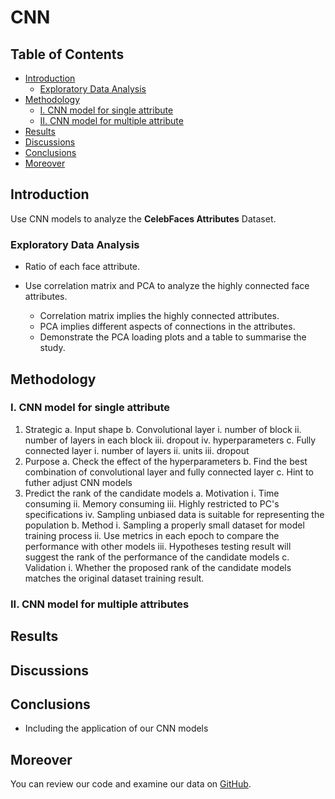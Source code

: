 # CNN

## Table of Contents

- [Introduction](#introduction)
  * [Exploratory Data Analysis](#exploratory-data-analysis)
- [Methodology](#methodology)
  * [I. CNN model for single attribute](#i.-cnn-model-for-single-attribute)
  * [II. CNN model for multiple attribute](#ii.-cnn-model-for-multiple-attributes)
- [Results](#results)
- [Discussions](#discussions)
- [Conclusions](#conclusions)
- [Moreover](#moreover)

## Introduction

Use CNN models to analyze the **CelebFaces Attributes** Dataset.

### Exploratory Data Analysis

* Ratio of each face attribute.

* Use correlation matrix and PCA to analyze the highly connected face attributes.
    + Correlation matrix implies the highly connected attributes.
    + PCA implies different aspects of connections in the attributes.
    + Demonstrate the PCA loading plots and a table to summarise the study.

## Methodology

### I. CNN model for single attribute

1. Strategic
    a. Input shape
    b. Convolutional layer
        i. number of block
        ii. number of layers in each block
        iii. dropout
        iv. hyperparameters
    c. Fully connected layer
        i. number of layers
        ii. units
        iii. dropout
2. Purpose
    a. Check the effect of the hyperparameters
    b. Find the best combination of convolutional layer and fully connected layer
    c. Hint to futher adjust CNN models
3. Predict the rank of the candidate models
    a. Motivation
        i. Time consuming
        ii. Memory consuming
        iii. Highly restricted to PC's specifications
        iv. Sampling unbiased data is suitable for representing the population
    b. Method
        i. Sampling a properly small dataset for model training process
        ii. Use metrics in each epoch to compare the performance with other models
        iii. Hypotheses testing result will suggest the rank of the performance of the candidate models
    c. Validation
        i. Whether the proposed rank of the candidate models matches the original dataset training result.

### II. CNN model for multiple attributes

## Results

## Discussions

## Conclusions

* Including the application of our CNN models

## Moreover

You can review our code and examine our data on [GitHub](https://github.com/Hochia/ml-final).
